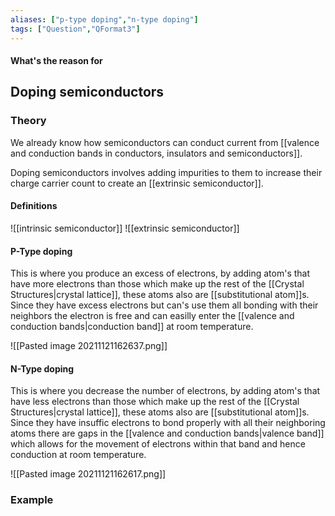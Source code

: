 ```yaml
---
aliases: ["p-type doping","n-type doping"]
tags: ["Question","QFormat3"]
---
```


#### What's the reason for
## Doping semiconductors
### Theory
We already know how semiconductors can conduct current from [[valence and conduction bands in conductors, insulators and semiconductors]].

Doping semiconductors involves adding impurities to them to increase their charge carrier count to create an [[extrinsic semiconductor]].

#### Definitions
![[intrinsic semiconductor]]
![[extrinsic semiconductor]]

#### P-Type doping
This is where you produce an excess of electrons, by adding atom's that have more electrons than those which make up the rest of the [[Crystal Structures|crystal lattice]], these atoms also are [[substitutional atom]]s. Since they have excess electrons but can's use them all bonding with their neighbors the electron is free and can easilly enter the [[valence and conduction bands|conduction band]] at room temperature.

![[Pasted image 20211121162637.png]]

#### N-Type doping
This is where you decrease the number of electrons, by adding atom's that have less electrons than those which make up the rest of the [[Crystal Structures|crystal lattice]], these atoms also are [[substitutional atom]]s. Since they have insuffic electrons to bond properly with all their neighboring atoms there are gaps in the [[valence and conduction bands|valence band]] which allows for the movement of electrons within that band and hence conduction at room temperature.

![[Pasted image 20211121162617.png]]

### Example
